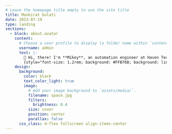 ```yaml
---
# Leave the homepage title empty to use the site title
title: Mankirat Gulati
date: 2023-07-19
type: landing
sections:
  - block: about.avatar
    content:
      # Choose a user profile to display (a folder name within `content/authors/`)
      username: admin
      text: |-
        👋 Hi, there! I'm **Mikey**, an automation engineer at Haven Technologies.
        {style="font-size: 1.2rem; background: #FFB76B; background: linear-gradient(to right, #1eff00 0%, #75ff00 30%, #a3ff00 60%, #c6ff00 100%); -webkit-background-clip: text; -webkit-text-fill-color: transparent;"}
    design:
      background:
        color: black
        text_color_light: true
        image:
          # Add your image background to `assets/media/`.
          filename: space.jpg
          filters:
            brightness: 0.4
          size: cover
          position: center
          parallax: false
      css_class: d-flex fullscreen align-items-center
---
```

